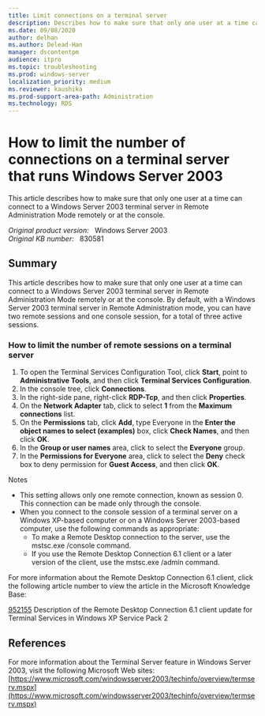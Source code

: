 ```yaml
---
title: Limit connections on a terminal server
description: Describes how to make sure that only one user at a time can connect to a Windows Server 2003 terminal server in Remote Administration Mode remotely or at the console.
ms.date: 09/08/2020
author: delhan
ms.author: Delead-Han
manager: dscontentpm
audience: itpro
ms.topic: troubleshooting
ms.prod: windows-server
localization_priority: medium
ms.reviewer: kaushika
ms.prod-support-area-path: Administration
ms.technology: RDS
---
```

# How to limit the number of connections on a terminal server that runs Windows Server 2003  

This article describes how to make sure that only one user at a time can connect to a Windows Server 2003 terminal server in Remote Administration Mode remotely or at the console.

_Original product version:_ &nbsp; Windows Server 2003  
_Original KB number:_ &nbsp; 830581

## Summary

This article describes how to make sure that only one user at a time can connect to a Windows Server 2003 terminal server in Remote Administration Mode remotely or at the console. By default, with a Windows Server 2003 terminal server in Remote Administration mode, you can have two remote sessions and one console session, for a total of three active sessions.

### How to limit the number of remote sessions on a terminal server


1. To open the Terminal Services Configuration Tool, click **Start**, point to **Administrative Tools**, and then click **Terminal Services Configuration**.
2. In the console tree, click **Connections**.
3. In the right-side pane, right-click **RDP-Tcp**, and then click **Properties**.
4. On the **Network Adapter** tab, click to select **1** from the **Maximum connections** list.
5. On the **Permissions** tab, click **Add**, type Everyone in the **Enter the object names to select (examples)** box, click **Check Names**, and then click **OK**.
6. In the **Group or user names** area, click to select the **Everyone** group.
7. In the **Permissions for Everyone** area, click to select the **Deny** check box to deny permission for **Guest Access**, and then click **OK**.

Notes 
   - This setting allows only one remote connection, known as session 0. This connection can be made only through the console.
   - When you connect to the console session of a terminal server on a Windows XP-based computer or on a Windows Server 2003-based computer, use the following commands as appropriate:
     - To make a Remote Desktop connection to the server, use the mstsc.exe /console command.
     - If you use the Remote Desktop Connection 6.1 client or a later version of the client, use the mstsc.exe /admin command.

For more information about the Remote Desktop Connection 6.1 client, click the following article number to view the article in the Microsoft Knowledge Base:

[952155](https://support.microsoft.com/help/952155) Description of the Remote Desktop Connection 6.1 client update for Terminal Services in Windows XP Service Pack 2  

## References

For more information about the Terminal Server feature in Windows Server 2003, visit the following Microsoft Web sites: [https://www.microsoft.com/windowsserver2003/techinfo/overview/termserv.mspx](https://www.microsoft.com/windowsserver2003/techinfo/overview/termserv.mspx) 
